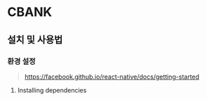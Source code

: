 # CBANK
## 설치 및 사용법
### 환경 설정 
> https://facebook.github.io/react-native/docs/getting-started

1. Installing dependencies